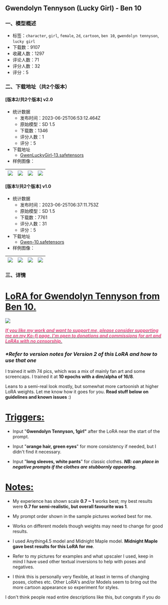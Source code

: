 ## Gwendolyn Tennyson (Lucky Girl) - Ben 10
### 一、模型概述

- 标签：`character`, `girl`, `female`, `2d`, `cartoon`, `ben 10`, `gwendolyn tennyson`, `lucky girl`
- 下载数：9107
- 收藏人数：1297
- 评论人数：71
- 评分人数：32
- 评分：5

### 二、下载地址（共2个版本）

#### [版本2/共2个版本] v2.0

- 统计数据
  - 发布时间：2023-06-25T06:53:12.464Z
  - 原始模型：SD 1.5
  - 下载数：1346
  - 评分人数：1
  - 评分：5
- 下载地址
  - [GwenLuckyGirl-13.safetensors](https://civitai.com/api/download/models/103519)
- 样例图像：

| <img src="https://image.civitai.com/xG1nkqKTMzGDvpLrqFT7WA/69f2ca0c-aa13-41a9-9702-1602539d4e88/width=450/1280662.jpeg" /> | <img src="https://image.civitai.com/xG1nkqKTMzGDvpLrqFT7WA/b6eef76b-4649-4970-9865-381563da2fe9/width=450/1280668.jpeg" /> | <img src="https://image.civitai.com/xG1nkqKTMzGDvpLrqFT7WA/4c501c1b-f567-47af-96fe-d6743e2c1858/width=450/1280667.jpeg" /> | <img src="https://image.civitai.com/xG1nkqKTMzGDvpLrqFT7WA/6d94692d-85ea-421a-936c-3c8d40979d31/width=450/1280665.jpeg" /> |
| ---- | ---- | ---- | ---- |

#### [版本1/共2个版本] v1.0

- 统计数据
  - 发布时间：2023-06-25T06:37:11.753Z
  - 原始模型：SD 1.5
  - 下载数：7761
  - 评分人数：31
  - 评分：5
- 下载地址
  - [Gwen-10.safetensors](https://civitai.com/api/download/models/28186)
- 样例图像：

| <img src="https://image.civitai.com/xG1nkqKTMzGDvpLrqFT7WA/e8ef67bd-ea83-446c-f4f7-9c8e61f84600/width=450/317061.jpeg" /> | <img src="https://image.civitai.com/xG1nkqKTMzGDvpLrqFT7WA/bd54db0f-4a0c-4536-94c4-e814b4194e00/width=450/317080.jpeg" /> | <img src="https://image.civitai.com/xG1nkqKTMzGDvpLrqFT7WA/10e2f159-0a0d-49c8-67dc-3f2629da4800/width=450/317079.jpeg" /> | <img src="https://image.civitai.com/xG1nkqKTMzGDvpLrqFT7WA/10805131-8486-419f-7935-594ac58d8300/width=450/317078.jpeg" /> |
| ---- | ---- | ---- | ---- |


### 三、详情
<h1 id="heading-58"><strong><u>LoRA for Gwendolyn Tennyson from Ben 10.</u></strong></h1><p><img src="https://image.civitai.com/xG1nkqKTMzGDvpLrqFT7WA/51256d24-4fcf-44b1-81c6-ffc5d2298bf7/width=525/51256d24-4fcf-44b1-81c6-ffc5d2298bf7.jpeg" /></p><p><a rel="ugc" href="https://ko-fi.com/reeveeai/commissions"><strong><em><span style="color:#e64980">If you like my work and want to support me, please consider supporting me on my Ko-fi page. I'm open to donations and commissions for art and LoRAs with no censorship.</span></em></strong></a></p><p></p><h3 id="heading-59"><strong><em>*Refer to version notes for Version 2 of this LoRA and how to use that one</em></strong></h3><p></p><p>I trained it with 74 pics, which was a mix of mainly fan art and some screencaps. I trained it at <strong>10 epochs with a dim/alpha of 16/8</strong>.</p><p></p><p>Leans to a semi-real look mostly, but somewhat more cartoonish at higher LoRA weights. Let me know how it goes for you. <strong>Read stuff below on guidelines and known issues</strong> :)</p><p></p><h1 id="heading-60"><strong><u>Triggers:</u></strong></h1><ul><li><p>Input "<strong>Gwendolyn Tennyson, 1girl"</strong> after the LoRA near the start of the prompt.</p></li><li><p>Input "<strong>orange hair, green eyes</strong>" for more consistency if needed, but I didn't find it necessary.</p></li><li><p>Input "<strong>long sleeves, white pants</strong>" for classic clothes. <strong><em>NB: can place in negative prompts if the clothes are stubbornly appearing.</em></strong></p></li></ul><p></p><h1 id="heading-61"><strong><u>Notes:</u></strong></h1><ul><li><p>My experience has shown scale <strong>0.7 ~ 1</strong> works best; my best results were <strong>0.7 for semi-realistic, but overall favourite was 1</strong>.</p></li><li><p>My prompt order shown in the sample pictures worked best for me.</p></li><li><p>Works on different models though weights may need to change for good results.</p></li><li><p>I used Anything4.5 model and Midnight Maple model. <strong>Midnight Maple gave best results for this LoRA for me</strong>.</p></li><li><p>Refer to my pictures for examples and what upscaler I used, keep in mind I have used other textual inversions to help with poses and negatives.</p></li><li><p>I think this is personally very flexible, at least in terms of changing poses, clothes etc. Other LoRA's and/or Models seem to bring out the more cartoon appearance so experiment for styles.</p></li></ul><p></p><p>I don't think people read entire descriptions like this, but congrats if you do</p>
